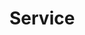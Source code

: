 <script setup>
    import Docs from "@lesli-dev/components/lesli-working.vue"
</script>

# Service

<Docs />
